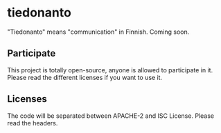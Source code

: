 # tiedonanto

"Tiedonanto" means "communication" in Finnish. Coming soon.

## Participate

This project is totally open-source, anyone is allowed to participate
in it. Please read the different licenses if you want to use it.

## Licenses

The code will be separated between APACHE-2 and ISC License. Please
read the headers.



